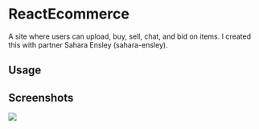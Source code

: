 # ReactEcommerce

A site where users can upload, buy, sell, chat, and bid on items. I created this with partner Sahara Ensley (sahara-ensley).

## Usage


## Screenshots
<a> 
  <image src="Home.png">
    </a>
